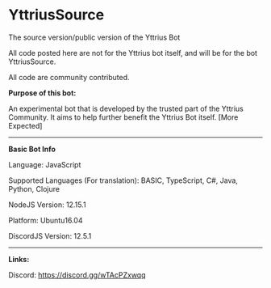 # YttriusSource
The source version/public version of the Yttrius Bot

All code posted here are not for the Yttrius bot itself, and will be for the bot YttriusSource.

All code are community contributed.

**Purpose of this bot:**

An experimental bot that is developed by the trusted part of the Yttrius Community. It aims to help further benefit the Yttrius Bot itself.
[More Expected]
___________________________________________________________
**Basic Bot Info**

Language: JavaScript

Supported Languages (For translation): BASIC, TypeScript, C#, Java, Python, Clojure

NodeJS Version: 12.15.1

Platform: Ubuntu16.04

DiscordJS Version: 12.5.1
___________
**Links:**

Discord: https://discord.gg/wTAcPZxwqq
